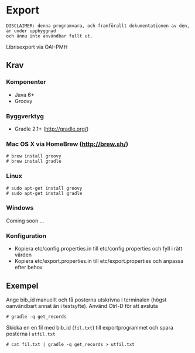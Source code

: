 # Export

    DISCLAIMER: denna programvara, och framförallt dokumentationen av den, är under uppbyggnad
    och ännu inte användbar fullt ut.

Librisexport via OAI-PMH

## Krav

### Komponenter

* Java 6+
* Groovy

### Byggverktyg

* Gradle 2.1+ (<http://gradle.org/>)

### Mac OS X via HomeBrew (http://brew.sh/)

    # brew install groovy
    # brew install gradle

### Linux

    # sudo apt-get install groovy
    # sudo apt-get install gradle

### Windows
Coming soon ...

### Konfiguration

* Kopiera etc/config.properties.in till etc/config.properties och fyll i rätt värden
* Kopiera etc/export.properties.in till etc/export.properties och anpassa efter behov

## Exempel
Ange bib_id manuellt och få posterna utskrivna i terminalen (högst oanvändbart annat än i testsyfte). Använd Ctrl-D för att avsluta

    # gradle -q get_records
    
Skicka en en fil med bib_id (`fil.txt`) till exportprogrammet och spara posterna i `utfil.txt`

    # cat fil.txt | gradle -q get_records > utfil.txt
